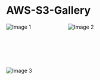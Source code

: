 # AWS-S3-Gallery

<div style="display: flex; margin-bottom: 100px;">
  <img src="https://github.com/janithht/AWS-S3-Gallery/assets/92964360/36b04d1b-090a-4cf0-a7db-a20095ef7c64" alt="Image 1" style="margin-right: 100px; ">
  <img src="https://github.com/janithht/AWS-S3-Gallery/assets/92964360/bd7024af-e378-419d-bbad-6237d3c7d1a2" alt="Image 2" style="margin-right: 100px;">
</div>

<div style="display: flex; margin-bottom: 100px;"> 
  <img src="https://github.com/janithht/AWS-S3-Gallery/assets/92964360/8ff16537-f7bb-4514-9579-b9ebd0be08ab" alt="Image 3" style="margin-right: 100px;">
</div>
